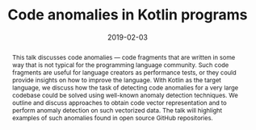 ---
title: "Code anomalies in Kotlin programs"
collection: talks
type: "Talk"
permalink: /talks/2019-02-03-kotlin-anomalies
venue: "ULB Solbosch Campus"
date: 2019-02-03
location: "Brussels, Belgium"
video: '<iframe width="560" height="315" src="https://www.youtube.com/embed/OFsRpmXnf4s" title="YouTube video player" frameborder="0" allow="accelerometer; autoplay; clipboard-write; encrypted-media; gyroscope; picture-in-picture" allowfullscreen></iframe>'
abstract: 'This talk discusses code anomalies — code fragments that are written in some way that is not typical for the programming language community. Such code fragments are useful for language creators as performance tests, or they could provide insights on how to improve the language. With Kotlin as the target language, we discuss how the task of detecting code anomalies for a very large codebase could be solved using well-known anomaly detection techniques. We outline and discuss approaches to obtain code vector representation and to perform anomaly detection on such vectorized data. The talk will highlight examples of such anomalies found in open source GitHub repositories.'
---